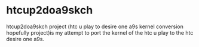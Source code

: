# htcup2doa9skch
htcup2doa9skch project (htc u play to desire one a9s kernel conversion hopefully project)is my attempt to port the kernel of the htc u play to the htc desire one a9s.
